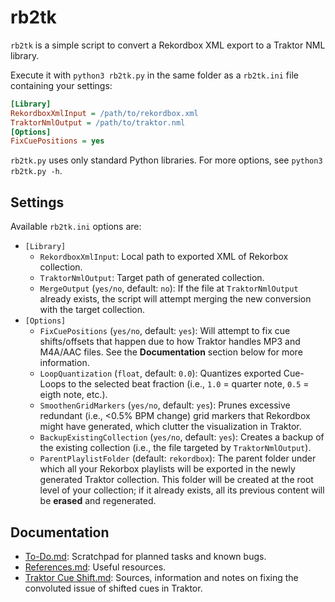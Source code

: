 # rb2tk

`rb2tk` is a simple script to convert a Rekordbox XML export to a Traktor NML library. 

Execute it with `python3 rb2tk.py` in the same folder as a `rb2tk.ini` file containing your settings:

```ini
[Library]
RekordboxXmlInput = /path/to/rekordbox.xml
TraktorNmlOutput = /path/to/traktor.nml
[Options]
FixCuePositions = yes
```

`rb2tk.py` uses only standard Python libraries. For more options, see `python3 rb2tk.py -h`. 

## Settings

Available `rb2tk.ini` options are:
- `[Library]`
  - `RekordboxXmlInput`: Local path to exported XML of Rekorbox collection.
  - `TraktorNmlOutput`: Target path of generated collection.
  - `MergeOutput` (`yes/no`, default: `no`): If the file at `TraktorNmlOutput` already exists, the script will attempt merging the new conversion with the target collection. 
- `[Options]`
  - `FixCuePositions` (`yes/no`, default: `yes`): Will attempt to fix cue shifts/offsets that happen due to how Traktor handles MP3 and M4A/AAC files. See the **Documentation** section below for more information.
  - `LoopQuantization` (`float`, default: `0.0`): Quantizes exported Cue-Loops to the selected beat fraction (i.e., `1.0` = quarter note, `0.5` = eigth note, etc.).
  - `SmoothenGridMarkers` (`yes/no`, default: `yes`): Prunes excessive redundant (i.e., <0.5% BPM change) grid markers that Rekordbox might have generated, which clutter the visualization in Traktor.
  - `BackupExistingCollection` (`yes/no`, default: `yes`): Creates a backup of the existing collection (i.e., the file targeted by `TraktorNmlOutput`). 
  - `ParentPlaylistFolder` (default: `rekordbox`): The parent folder under which all your Rekorbox playlists will be exported in the newly generated Traktor collection. This folder will be created at the root level of your collection; if it already exists, all its previous content will be **erased** and regenerated.

## Documentation

- [To-Do.md](doc/To-Do.md): Scratchpad for planned tasks and known bugs.
- [References.md](doc/References.md): Useful resources.
- [Traktor Cue Shift.md](doc/Traktor%20Cue%20Shift.md): Sources, information and notes on fixing the convoluted issue of shifted cues in Traktor.